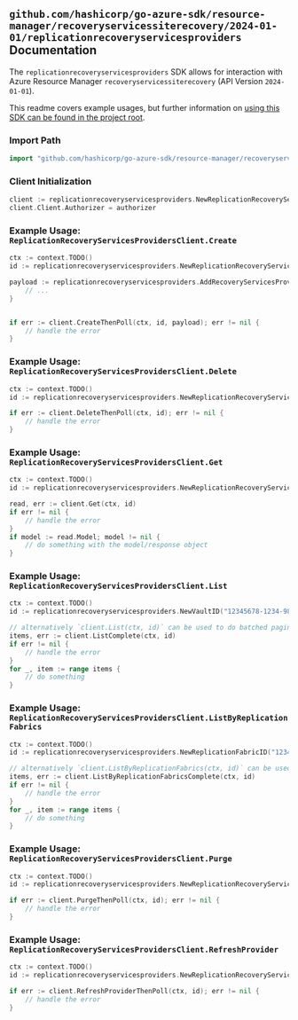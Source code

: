 
## `github.com/hashicorp/go-azure-sdk/resource-manager/recoveryservicessiterecovery/2024-01-01/replicationrecoveryservicesproviders` Documentation

The `replicationrecoveryservicesproviders` SDK allows for interaction with Azure Resource Manager `recoveryservicessiterecovery` (API Version `2024-01-01`).

This readme covers example usages, but further information on [using this SDK can be found in the project root](https://github.com/hashicorp/go-azure-sdk/tree/main/docs).

### Import Path

```go
import "github.com/hashicorp/go-azure-sdk/resource-manager/recoveryservicessiterecovery/2024-01-01/replicationrecoveryservicesproviders"
```


### Client Initialization

```go
client := replicationrecoveryservicesproviders.NewReplicationRecoveryServicesProvidersClientWithBaseURI("https://management.azure.com")
client.Client.Authorizer = authorizer
```


### Example Usage: `ReplicationRecoveryServicesProvidersClient.Create`

```go
ctx := context.TODO()
id := replicationrecoveryservicesproviders.NewReplicationRecoveryServicesProviderID("12345678-1234-9876-4563-123456789012", "example-resource-group", "vaultValue", "replicationFabricValue", "replicationRecoveryServicesProviderValue")

payload := replicationrecoveryservicesproviders.AddRecoveryServicesProviderInput{
	// ...
}


if err := client.CreateThenPoll(ctx, id, payload); err != nil {
	// handle the error
}
```


### Example Usage: `ReplicationRecoveryServicesProvidersClient.Delete`

```go
ctx := context.TODO()
id := replicationrecoveryservicesproviders.NewReplicationRecoveryServicesProviderID("12345678-1234-9876-4563-123456789012", "example-resource-group", "vaultValue", "replicationFabricValue", "replicationRecoveryServicesProviderValue")

if err := client.DeleteThenPoll(ctx, id); err != nil {
	// handle the error
}
```


### Example Usage: `ReplicationRecoveryServicesProvidersClient.Get`

```go
ctx := context.TODO()
id := replicationrecoveryservicesproviders.NewReplicationRecoveryServicesProviderID("12345678-1234-9876-4563-123456789012", "example-resource-group", "vaultValue", "replicationFabricValue", "replicationRecoveryServicesProviderValue")

read, err := client.Get(ctx, id)
if err != nil {
	// handle the error
}
if model := read.Model; model != nil {
	// do something with the model/response object
}
```


### Example Usage: `ReplicationRecoveryServicesProvidersClient.List`

```go
ctx := context.TODO()
id := replicationrecoveryservicesproviders.NewVaultID("12345678-1234-9876-4563-123456789012", "example-resource-group", "vaultValue")

// alternatively `client.List(ctx, id)` can be used to do batched pagination
items, err := client.ListComplete(ctx, id)
if err != nil {
	// handle the error
}
for _, item := range items {
	// do something
}
```


### Example Usage: `ReplicationRecoveryServicesProvidersClient.ListByReplicationFabrics`

```go
ctx := context.TODO()
id := replicationrecoveryservicesproviders.NewReplicationFabricID("12345678-1234-9876-4563-123456789012", "example-resource-group", "vaultValue", "replicationFabricValue")

// alternatively `client.ListByReplicationFabrics(ctx, id)` can be used to do batched pagination
items, err := client.ListByReplicationFabricsComplete(ctx, id)
if err != nil {
	// handle the error
}
for _, item := range items {
	// do something
}
```


### Example Usage: `ReplicationRecoveryServicesProvidersClient.Purge`

```go
ctx := context.TODO()
id := replicationrecoveryservicesproviders.NewReplicationRecoveryServicesProviderID("12345678-1234-9876-4563-123456789012", "example-resource-group", "vaultValue", "replicationFabricValue", "replicationRecoveryServicesProviderValue")

if err := client.PurgeThenPoll(ctx, id); err != nil {
	// handle the error
}
```


### Example Usage: `ReplicationRecoveryServicesProvidersClient.RefreshProvider`

```go
ctx := context.TODO()
id := replicationrecoveryservicesproviders.NewReplicationRecoveryServicesProviderID("12345678-1234-9876-4563-123456789012", "example-resource-group", "vaultValue", "replicationFabricValue", "replicationRecoveryServicesProviderValue")

if err := client.RefreshProviderThenPoll(ctx, id); err != nil {
	// handle the error
}
```
